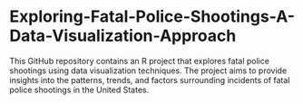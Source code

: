 # Exploring-Fatal-Police-Shootings-A-Data-Visualization-Approach
This GitHub repository contains an R project that explores fatal police shootings using data visualization techniques. The project aims to provide insights into the patterns, trends, and factors surrounding incidents of fatal police shootings in the United States.
